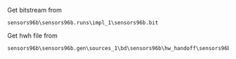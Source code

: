 Get bitstream from
```
sensors96b\sensors96b.runs\impl_1\sensors96b.bit
```

Get hwh file from
```
sensors96b\sensors96b.gen\sources_1\bd\sensors96b\hw_handoff\sensors96b.hwh
```